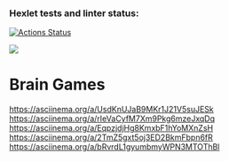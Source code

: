 ### Hexlet tests and linter status:
[![Actions Status](https://github.com/Haljavij/php-project-45/actions/workflows/hexlet-check.yml/badge.svg)](https://github.com/Haljavij/php-project-45/actions)

<a href="https://codeclimate.com/github/Haljavij/php-project-45/maintainability"><img src="https://api.codeclimate.com/v1/badges/7eab17f17d78eea553bd/maintainability" /></a>

Brain Games
===========

https://asciinema.org/a/UsdKnUJaB9MKr1J21V5suJESk
https://asciinema.org/a/rIeVaCyfM7Xm9Pkg6mzeJxqDq
https://asciinema.org/a/EqpzjdjHg8KmxbF1hYoMXnZsH
https://asciinema.org/a/2TmZ5gxt5oj3ED2BkmFbpn6fR
https://asciinema.org/a/bRvrdL1gyumbmyWPN3MTOThBl
